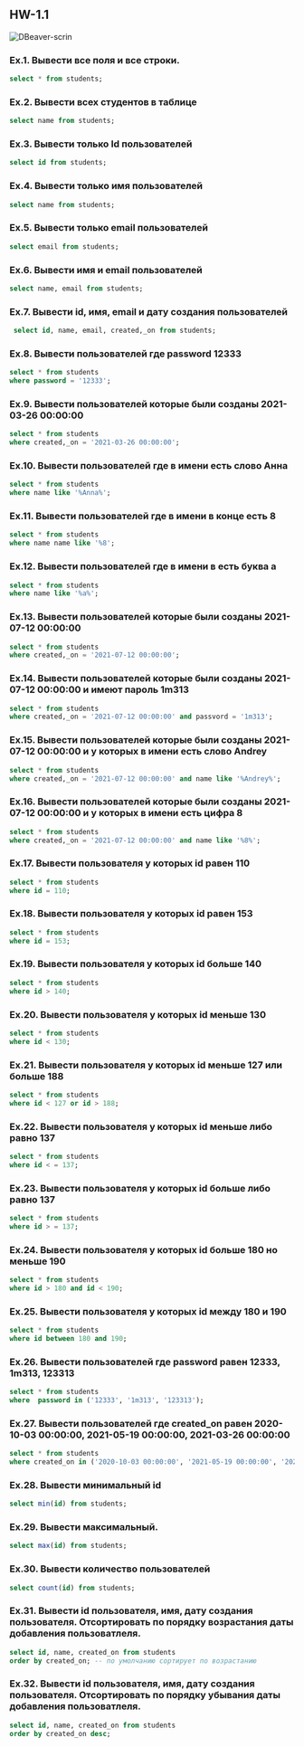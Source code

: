 ## HW-1.1
![DBeaver-scrin](https://user-images.githubusercontent.com/104057573/226921382-61f14731-6553-4702-8e73-fea63fee32a6.png)

 ### Ex.1. Вывести все поля и все строки.
 ```sql
 select * from students;
 ```
 ### Ex.2. Вывести всех студентов в таблице
  ```sql
  select name from students;
 ```
 ### Ex.3. Вывести только Id пользователей
  ```sql
  select id from students;
 ```
 ### Ex.4. Вывести только имя пользователей
  ```sql
 select name from students;
 ```
 ### Ex.5. Вывести только email пользователей
  ```sql
 select email from students;
 ```
 ### Ex.6. Вывести имя и email пользователей
  ```sql
  select name, email from students;
 ```
 ### Ex.7. Вывести id, имя, email и дату создания пользователей
  ```sql
   select id, name, email, created,_on from students;
 ```
 ### Ex.8. Вывести пользователей где password 12333
  ```sql
 select * from students
 where password = '12333';
 ```
 ### Ex.9. Вывести пользователей которые были созданы 2021-03-26 00:00:00
  ```sql
 select * from students
 where created,_on = '2021-03-26 00:00:00';
 ```
 ### Ex.10. Вывести пользователей где в имени есть слово Анна
  ```sql
 select * from students
 where name like '%Anna%';
 ```
 ### Ex.11. Вывести пользователей где в имени в конце есть 8
  ```sql
  select * from students
 where name name like '%8';
 ```
 ### Ex.12. Вывести пользователей где в имени в есть буква а
  ```sql
  select * from students
 where name like '%a%';
 ```
 ### Ex.13. Вывести пользователей которые были созданы 2021-07-12 00:00:00
  ```sql
  select * from students
 where created,_on = '2021-07-12 00:00:00';
 ```
 ### Ex.14. Вывести пользователей которые были созданы 2021-07-12 00:00:00 и имеют пароль 1m313
  ```sql
 select * from students
 where created,_on = '2021-07-12 00:00:00' and passvord = '1m313';
 ```
 ### Ex.15. Вывести пользователей которые были созданы 2021-07-12 00:00:00 и у которых в имени есть слово Andrey
  ```sql
 select * from students
 where created,_on = '2021-07-12 00:00:00' and name like '%Andrey%';
 ```
  ### Ex.16. Вывести пользователей которые были созданы 2021-07-12 00:00:00 и у которых в имени есть цифра 8
   ```sql
 select * from students
 where created,_on = '2021-07-12 00:00:00' and name like '%8%';
 ```
  ### Ex.17. Вывести пользователя у которых id равен 110
  ```sql
 select * from students
 where id = 110;
 ```
  ### Ex.18. Вывести пользователя у которых id равен 153
  ```sql
 select * from students
 where id = 153;
 ```
  ### Ex.19. Вывести пользователя у которых id больше 140
  ```sql
 select * from students
 where id > 140;
 ```
  ### Ex.20. Вывести пользователя у которых id меньше 130
   ```sql
 select * from students
 where id < 130;
 
 ```
 ### Ex.21. Вывести пользователя у которых id меньше 127 или больше 188
  ```sql
 select * from students
 where id < 127 or id > 188;
 ```
  ### Ex.22. Вывести пользователя у которых id меньше либо равно 137
  ```sql
 select * from students
 where id < = 137;
 ```
  ### Ex.23. Вывести пользователя у которых id больше либо равно 137
  ```sql
 select * from students
 where id > = 137;
 ```
  ### Ex.24. Вывести пользователя у которых id больше 180 но меньше 190
  ```sql
 select * from students
 where id > 180 and id < 190;
 ```
  ### Ex.25. Вывести пользователя у которых id между 180 и 190
  ```sql
 select * from students
 where id between 180 and 190;
 ```
  ### Ex.26. Вывести пользователей где password равен 12333, 1m313, 123313
  ```sql
 select * from students
 where  password in ('12333', '1m313', '123313');
 ```
  ### Ex.27. Вывести пользователей где created_on равен 2020-10-03 00:00:00, 2021-05-19 00:00:00, 2021-03-26 00:00:00
  ```sql
 select * from students 
 where created_on in ('2020-10-03 00:00:00', '2021-05-19 00:00:00', '2021-03-26 00:00:00');
 ```
  ### Ex.28. Вывести минимальный id 
  ```sql
 select min(id) from students;
 ```
  ### Ex.29. Вывести максимальный.
  ```sql
 select max(id) from students;
 ```
  ### Ex.30. Вывести количество пользователей
  ```sql
 select count(id) from students;
 ```
  ### Ex.31. Вывести id пользователя, имя, дату создания пользователя. Отсортировать по порядку возрастания даты добавления пользоватлеля.
  ```sql
 select id, name, created_on from students 
 order by created_on; -- по умолчанию сортирует по возрастанию
 ```
  ### Ex.32. Вывести id пользователя, имя, дату создания пользователя. Отсортировать по порядку убывания даты добавления пользоватлеля.
  ```sql
 select id, name, created_on from students 
 order by created_on desc;
 ```
